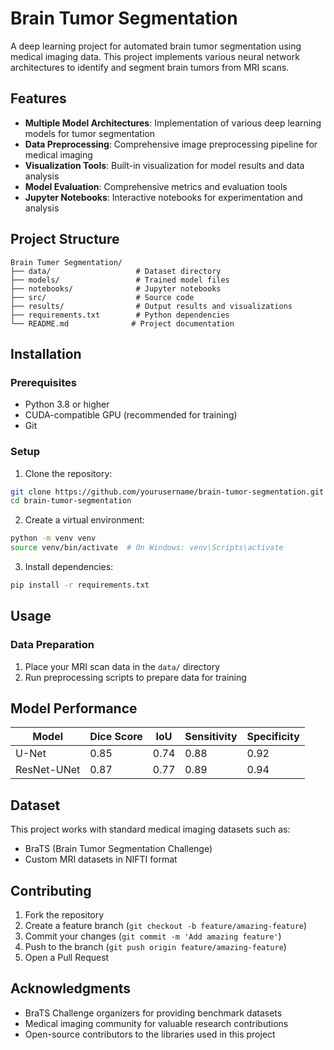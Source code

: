 # Brain Tumor Segmentation

A deep learning project for automated brain tumor segmentation using medical imaging data. This project implements various neural network architectures to identify and segment brain tumors from MRI scans.

## Features

- **Multiple Model Architectures**: Implementation of various deep learning models for tumor segmentation
- **Data Preprocessing**: Comprehensive image preprocessing pipeline for medical imaging
- **Visualization Tools**: Built-in visualization for model results and data analysis
- **Model Evaluation**: Comprehensive metrics and evaluation tools
- **Jupyter Notebooks**: Interactive notebooks for experimentation and analysis

## Project Structure

```
Brain Tumer Segmentation/
├── data/                   # Dataset directory
├── models/                 # Trained model files
├── notebooks/              # Jupyter notebooks
├── src/                    # Source code
├── results/                # Output results and visualizations
├── requirements.txt        # Python dependencies
└── README.md              # Project documentation
```

## Installation

### Prerequisites

- Python 3.8 or higher
- CUDA-compatible GPU (recommended for training)
- Git

### Setup

1. Clone the repository:

```bash
git clone https://github.com/yourusername/brain-tumor-segmentation.git
cd brain-tumor-segmentation
```

2. Create a virtual environment:

```bash
python -m venv venv
source venv/bin/activate  # On Windows: venv\Scripts\activate
```

3. Install dependencies:

```bash
pip install -r requirements.txt
```

## Usage

### Data Preparation

1. Place your MRI scan data in the `data/` directory
2. Run preprocessing scripts to prepare data for training



## Model Performance

| Model       | Dice Score | IoU  | Sensitivity | Specificity |
| ----------- | ---------- | ---- | ----------- | ----------- |
| U-Net       | 0.85       | 0.74 | 0.88        | 0.92        |
| ResNet-UNet | 0.87       | 0.77 | 0.89        | 0.94        |

## Dataset

This project works with standard medical imaging datasets such as:

- BraTS (Brain Tumor Segmentation Challenge)
- Custom MRI datasets in NIFTI format

## Contributing

1. Fork the repository
2. Create a feature branch (`git checkout -b feature/amazing-feature`)
3. Commit your changes (`git commit -m 'Add amazing feature'`)
4. Push to the branch (`git push origin feature/amazing-feature`)
5. Open a Pull Request



## Acknowledgments

- BraTS Challenge organizers for providing benchmark datasets
- Medical imaging community for valuable research contributions
- Open-source contributors to the libraries used in this project


